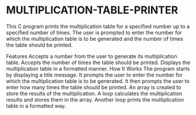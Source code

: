 # MULTIPLICATION-TABLE-PRINTER
This C program prints the multiplication table for a specified number up to a specified number of times. The user is prompted to enter the number for which the multiplication table is to be generated and the number of times the table should be printed.

Features
Accepts a number from the user to generate its multiplication table.
Accepts the number of times the table should be printed.
Displays the multiplication table in a formatted manner.
How It Works
The program starts by displaying a title message.
It prompts the user to enter the number for which the multiplication table is to be generated.
It then prompts the user to enter how many times the table should be printed.
An array is created to store the results of the multiplication.
A loop calculates the multiplication results and stores them in the array.
Another loop prints the multiplication table in a formatted way.
